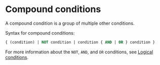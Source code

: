 # Compound conditions

A compound condition is a group of multiple other conditions.

Syntax for compound conditions:

```sql
{ (condition) | NOT condition | condition { AND | OR } condition }
```

For more information about the `NOT`, `AND`, and `OR` conditions, see [Logical conditions](../700.condition-of-oracle-mode/500.logical-conditions-of-oracle-mode.md).
